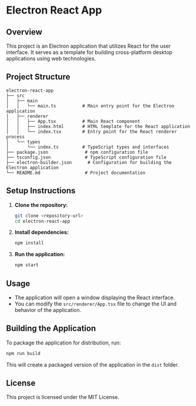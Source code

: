 # Electron React App

## Overview
This project is an Electron application that utilizes React for the user interface. It serves as a template for building cross-platform desktop applications using web technologies.

## Project Structure
```
electron-react-app
├── src
│   ├── main
│   │   └── main.ts          # Main entry point for the Electron application
│   ├── renderer
│   │   ├── App.tsx          # Main React component
│   │   ├── index.html       # HTML template for the React application
│   │   └── index.tsx        # Entry point for the React renderer process
│   └── types
│       └── index.ts         # TypeScript types and interfaces
├── package.json              # npm configuration file
├── tsconfig.json             # TypeScript configuration file
├── electron-builder.json      # Configuration for building the Electron application
└── README.md                 # Project documentation
```

## Setup Instructions
1. **Clone the repository:**
   ```bash
   git clone <repository-url>
   cd electron-react-app
   ```

2. **Install dependencies:**
   ```bash
   npm install
   ```

3. **Run the application:**
   ```bash
   npm start
   ```

## Usage
- The application will open a window displaying the React interface.
- You can modify the `src/renderer/App.tsx` file to change the UI and behavior of the application.

## Building the Application
To package the application for distribution, run:
```bash
npm run build
```

This will create a packaged version of the application in the `dist` folder.

## License
This project is licensed under the MIT License.